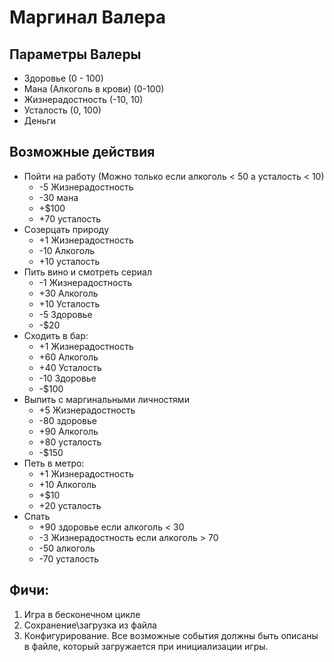 # **﻿Маргинал Валера**

## **Параметры Валеры**

* Здоровье (0 - 100)
* Мана (Алкоголь в крови) (0-100)
* Жизнерадостность (-10, 10)
* Усталость (0, 100)
* Деньги

## **Возможные действия**

* Пойти на работу (Можно только если алкоголь < 50 а усталость < 10)  
  * \-5 Жизнерадостность
  * \-30 мана
  * \+$100
  * \+70 усталость
* Созерцать природу
  * \+1 Жизнерадостность
  * \-10 Алкоголь
  * \+10 усталость
* Пить вино и смотреть сериал
  * \-1 Жизнерадостность
  * \+30 Алкоголь
  * \+10 Усталость
  * \-5 Здоровье
  * \-$20
* Сходить в бар:
  * \+1 Жизнерадостность
  * \+60 Алкоголь
  * \+40 Усталость
  * \-10 Здоровье
  * \-$100
* Выпить с маргинальными личностями
  * \+5 Жизнерадостность
  * \-80 здоровье
  * \+90 Алкоголь
  * \+80 усталость
  * \-$150
* Петь в метро:
  * \+1 Жизнерадостность
  * \+10 Алкоголь
  * \+$10 
  * \+20 усталость
* Спать
  * \+90 здоровье если алкоголь < 30
  * \-3 Жизнерадостность если алкоголь > 70
  * \-50 алкоголь
  * \-70 усталость

## **Фичи:**
1. Игра в бесконечном цикле
2. Сохранение\загрузка из файла
3. Конфигурирование. Все возможные события должны быть описаны в файле, который загружается при инициализации игры.

